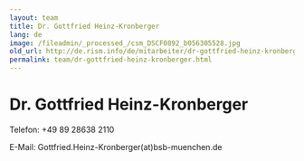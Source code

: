 ```yaml
---
layout: team
title: Dr. Gottfried Heinz-Kronberger
lang: de
image: /fileadmin/_processed_/csm_DSCF0892_b056305528.jpg
old_url: http://de.rism.info/de/mitarbeiter/dr-gottfried-heinz-kronberger.html
permalink: team/dr-gottfried-heinz-kronberger.html
---
```


 
# Dr. Gottfried Heinz-Kronberger  


Telefon: +49 89 28638 2110

E-Mail: Gottfried.Heinz-Kronberger(at)bsb-muenchen.de

